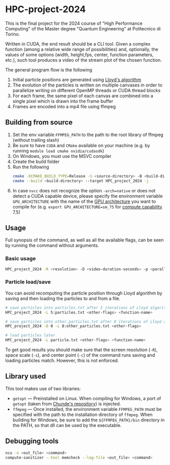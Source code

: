# HPC-project-2024

This is the final project for the 2024 course of "High Performance Computing" of the Master degree "Quantum Engineering" at Politecnico di Torino.

Written in CUDA, the end result should be a CLI tool. Given a complex function (among a relative wide range of possibilities) and, optionally, the values of some options (width, height,fps, center, function parameters, etc.), such tool produces a video of the stream plot of the chosen function.

The general program flow is the following
1. Initial particle positions are generated using [Lloyd's algorithm](https://en.m.wikipedia.org/wiki/Lloyd's_algorithm)
2. The evolution of the particles is written on multiple canvases in order to parallelize writing on different OpenMP threads or CUDA thread blocks
3. For each frame, the same pixel of each canvas are combined into a single pixel which is drawn into the frame buffer
4. Frames are encoded into a mp4 file using ffmpeg

## Building from source

1. Set the env variable `FFMPEG_PATH` to the path to the root library of ffmpeg (without trailing slash)
2. Be sure to have `CUDA` and `CMake` available on your machine (e.g. by running `module load cmake nvidia/cudasdk`)
3. On Windows, you must use the MSVC compiler
4. Create the build folder
5. Run the following
    ```bash
    cmake -DCMAKE_BUILD_TYPE=Release -S <source-directory> -B <build-directory>
    cmake --build <build-directory> --target HPC_project_2024 -j
    ```
6. In case `nvcc` does not recognize the option `-arch=native` or does not detect a CUDA capable device, please specify the environment variable `GPU_ARCHITECTURE` with the name of the [GPU architecture](https://docs.nvidia.com/cuda/cuda-compiler-driver-nvcc/#gpu-architecture-arch) you want to compile for (e.g. `export GPU_ARCHITECTURE=sm_75` for [compute capability](https://developer.nvidia.com/cuda-gpus) 7.5)

## Usage 

Full synopsis of the command, as well as all the available flags, can be seen by running the command without arguments.

### Basic usage
```bash
HPC_project_2024 -R <resolution> -D <video-duration-seconds> -p <parallelization> -d <particle-distance> -L <lloyd-iterations>  <function-name>
```

### Particle load/save

You can avoid recomputing the particle position through Lloyd algorithm by saving and then loading the particles to and from a file.
```bash
# save particles into particles.txt after 5 iterations of Lloyd algorithm
HPC_project_2024 -L 5:particles.txt <other-flags> <function-name>

# save particles into other_particles.txt after 8 iterations of Lloyd algorithm, and produce no video
HPC_project_2024 -D 0 -L 8:other_particles.txt <other-flags>

# load particles later
HPC_project_2024 -L particle.txt <other-flags> <function-name>
```
To get good results you should make sure that the screen resolution (`-R`), space scale (`-s`), and center point (`-c`) of the command runs saving and loading particles match. However, this is not enforced. 


## Library used

This tool makes use of two libraries:
- `getopt` &mdash; Preinstalled on Linux. When compiling for Windows, a port of `getopt` (taken from [Chunde's repository](https://github.com/Chunde/getopt-for-windows)) is injected.
- `ffmpeg` &mdash; Once installed, the environment variable `FFMPEG_PATH` must be specified with the path to the installation directory of `ffmpeg`. When building for Windows, be sure to add the `${FFMPEG_PATH}/bin` directory in the PATH, so that dll can be used by the executable.

## Debugging tools

```bash
ncu -o <out_file> <command>
compute-sanitizer --tool memcheck --log-file <out_file> <command>
```